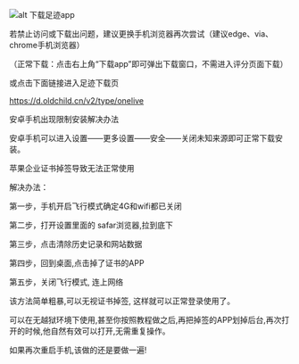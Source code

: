 

![alt 下载足迹app](https://cdn.d.oldchild.cn/easylive/home-download.png)

若禁止访问或下载出问题，建议更换手机浏览器再次尝试（建议edge、via、chrome手机浏览器）



（正常下载：点击右上角“下载app”即可弹出下载窗口，不需进入评分页面下载）

或点击下面链接进入足迹下载页



https://d.oldchild.cn/v2/type/onelive





安卓手机出现限制安装解决办法

安卓手机可以进入设置——更多设置——安全——关闭未知来源即可正常下载安装。



苹果企业证书掉签导致无法正常使用

解决办法：



第一步，手机开启飞行模式确定4G和wifi都已关闭

第二步，打开设置里面的 safar浏览器,拉到底下

第三步，点击清除历史记录和网站数据

第四步，回到桌面,点击掉了证书的APP

第五步，关闭飞行模式, 连上网络

该方法简单粗暴,可以无视证书掉签, 这样就可以正常登录使用了。

可以在无越狱环境下使用,甚至你按照教程做之后,再把掉签的APP划掉后台,再次打开的时候,他自然有效可以打开,无需重复操作。

如果再次重启手机,该做的还是要做一遍!
